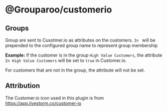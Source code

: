 # @Grouparoo/customerio

## Groups
Group are sent to Cusotmer.io as attributes on the customers. 
`In ` will be prepended to the configured group name to represent group membership

**Example:** If the customer is in the group `High Value Customers`, the attribute `In High Value Customers` will be set to `true` in Customer.io.

For customers that are not in the group, the attribute will not be set.

## Attribution

The Customer.io icon used in this plugin is from https://app.livestorm.co/customer-io
